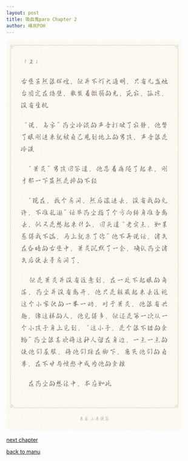 ```yaml
---
layout: post
title: 吸血鬼paro Chapter 2
author: 峰岚POH
---
```


![image1](https://raw.githubusercontent.com/allforyanchen/allforyanchen.github.io/master/images/POH/vampire2.jpg)



[next chapter](https://allforyanchen.github.io/2021/01/06/post-61-chapter-3.html)

[back to manu](https://allforyanchen.github.io/2021/01/06/post-61.html)
